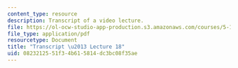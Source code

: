 ```yaml
---
content_type: resource
description: Transcript of a video lecture.
file: https://ol-ocw-studio-app-production.s3.amazonaws.com/courses/5-111-principles-of-chemical-science-fall-2008/0823212551f34b615814dc3bc08f35ae_5-111F08-L18.pdf
file_type: application/pdf
resourcetype: Document
title: "Transcript \u2013 Lecture 18"
uid: 08232125-51f3-4b61-5814-dc3bc08f35ae
---
```

